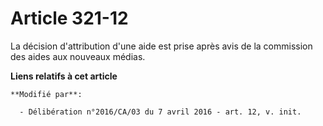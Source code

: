 # Article 321-12

La décision d'attribution d'une aide est prise après avis de la commission des aides aux nouveaux médias.

**Liens relatifs à cet article**

	**Modifié par**:

	  - Délibération n°2016/CA/03 du 7 avril 2016 - art. 12, v. init.
